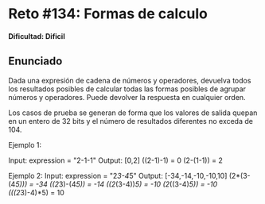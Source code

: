 # Reto #134: Formas de calculo

#### Dificultad: Dificil

## Enunciado

Dada una expresión de cadena de números y operadores, devuelva todos los resultados posibles de calcular todas las formas posibles de agrupar números y operadores. Puede devolver la respuesta en cualquier orden.

Los casos de prueba se generan de forma que los valores de salida quepan en un entero de 32 bits y el número de resultados diferentes no exceda de 104.

Ejemplo 1:

Input: expression = "2-1-1"
Output: [0,2]
((2-1)-1) = 0
(2-(1-1)) = 2

Ejemplo 2:
Input: expression = "2*3-4*5"
Output: [-34,-14,-10,-10,10]
(2*(3-(4*5))) = -34
((2*3)-(4*5)) = -14
((2*(3-4))*5) = -10
(2*((3-4)*5)) = -10
(((2*3)-4)*5) = 10

